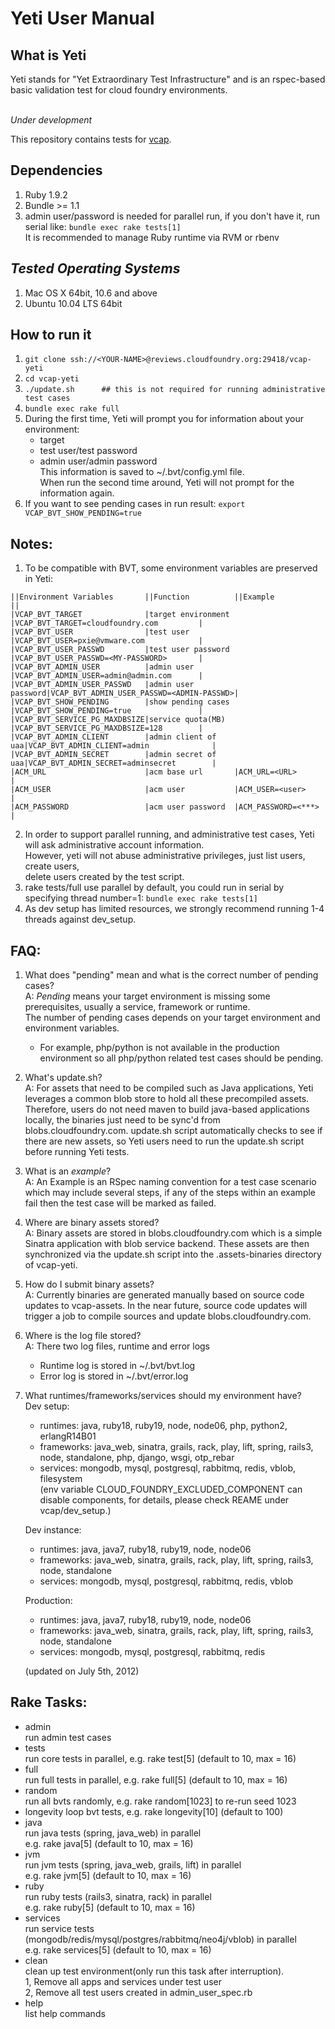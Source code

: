 Yeti User Manual
================

What is Yeti
------------

Yeti stands for "Yet Extraordinary Test Infrastructure" and is an rspec-based
basic validation test for cloud foundry environments.

<br>*Under development*

This repository contains tests for [vcap](https://github.com/cloudfoundry/vcap).

## Dependencies
1. Ruby 1.9.2
2. Bundle >= 1.1
3. admin user/password is needed for parallel run, if you don't have it, run serial like:
```bundle exec rake tests[1]```
<br>It is recommended to manage Ruby runtime via RVM or rbenv

## _Tested Operating Systems_
1. Mac OS X 64bit, 10.6 and above
2. Ubuntu 10.04 LTS 64bit

How to run it
-------------
1. ```git clone ssh://<YOUR-NAME>@reviews.cloudfoundry.org:29418/vcap-yeti```
2. ```cd vcap-yeti```
3. ```./update.sh      ## this is not required for running administrative test cases```
4. ```bundle exec rake full```
5. During the first time, Yeti will prompt you for information about your environment:
    - target
    - test user/test password
    - admin user/admin password
   <br>This information is saved to ~/.bvt/config.yml file.
   <br>When run the second time around, Yeti will not prompt for the information again.
6. If you want to see pending cases in run result: ```export VCAP_BVT_SHOW_PENDING=true```

Notes:
-----
1. To be compatible with BVT, some environment variables are preserved in Yeti:
```
||Environment Variables       ||Function          ||Example                                ||
|VCAP_BVT_TARGET              |target environment |VCAP_BVT_TARGET=cloudfoundry.com         |
|VCAP_BVT_USER                |test user          |VCAP_BVT_USER=pxie@vmware.com            |
|VCAP_BVT_USER_PASSWD         |test user password |VCAP_BVT_USER_PASSWD=<MY-PASSWORD>       |
|VCAP_BVT_ADMIN_USER          |admin user         |VCAP_BVT_ADMIN_USER=admin@admin.com      |
|VCAP_BVT_ADMIN_USER_PASSWD   |admin user password|VCAP_BVT_ADMIN_USER_PASSWD=<ADMIN-PASSWD>|
|VCAP_BVT_SHOW_PENDING        |show pending cases |VCAP_BVT_SHOW_PENDING=true               |
|VCAP_BVT_SERVICE_PG_MAXDBSIZE|service quota(MB)  |VCAP_BVT_SERVICE_PG_MAXDBSIZE=128        |
|VCAP_BVT_ADMIN_CLIENT        |admin client of uaa|VCAP_BVT_ADMIN_CLIENT=admin              |
|VCAP_BVT_ADMIN_SECRET        |admin secret of uaa|VCAP_BVT_ADMIN_SECRET=adminsecret        |
|ACM_URL                      |acm base url       |ACM_URL=<URL>                            |
|ACM_USER                     |acm user           |ACM_USER=<user>                          |
|ACM_PASSWORD                 |acm user password  |ACM_PASSWORD=<***>                       |
```

2. In order to support parallel running, and administrative test cases, Yeti will ask administrative
   account information.
   <br>However, yeti will not abuse administrative privileges, just list users, create users,
   <br>delete users created by the test script.
3. rake tests/full use parallel by default, you could run in serial by specifying thread number=1:
   ```bundle exec rake tests[1]```
4. As dev setup has limited resources, we strongly recommend running 1-4 threads against dev_setup.

FAQ:
----
1. What does "pending" mean and what is the correct number of pending cases?
   <br>A: *Pending* means your target environment is missing some prerequisites, usually a service,
       framework or runtime.
      <br>The number of pending cases depends on your target environment and environment variables.
      - For example, php/python is not available in the production environment so all php/python
      related test cases should be pending.

2. What's update.sh?
   <br>A: For assets that need to be compiled such as Java applications, Yeti leverages a common
      blob store to hold all these precompiled assets.  Therefore, users do not need maven to build
      java-based applications locally, the binaries just need to be sync'd from blobs.cloudfoundry.com.
      update.sh script automatically checks to see if there are new assets, so Yeti users need to
      run the update.sh script before running Yeti tests.

3. What is an _example_?
   <br>A: An Example is an RSpec naming convention for a test case scenario which may include several
   steps, if any of the steps within an example fail then the test case will be marked as failed.

4. Where are binary assets stored?
   <br>A: Binary assets are stored in blobs.cloudfoundry.com which is a simple Sinatra application
      with blob service backend.  These assets are then synchronized via the update.sh script into
      the .assets-binaries directory of vcap-yeti.

5. How do I submit binary assets?
   <br>A: Currently binaries are generated manually based on source code updates to vcap-assets.  In
   the near future, source code updates will trigger a job to compile sources and update
   blobs.cloudfoundry.com.

6. Where is the log file stored?
   <br>A: There two log files, runtime and error logs
      - Runtime log is stored in ~/.bvt/bvt.log
      - Error log is stored in ~/.bvt/error.log

7. What runtimes/frameworks/services should my environment have?
   <br>Dev setup:
   - runtimes: java, ruby18, ruby19, node, node06, php, python2, erlangR14B01
   - frameworks: java_web, sinatra, grails, rack, play, lift, spring, rails3, node, standalone, php,
   django, wsgi, otp_rebar
   - services: mongodb, mysql, postgresql, rabbitmq, redis, vblob, filesystem
   <br>(env variable CLOUD_FOUNDRY_EXCLUDED_COMPONENT can disable components, for details, please
   check REAME under vcap/dev_setup.)

   Dev instance:
   - runtimes: java, java7, ruby18, ruby19, node, node06
   - frameworks: java_web, sinatra, grails, rack, play, lift, spring, rails3, node, standalone
   - services: mongodb, mysql, postgresql, rabbitmq, redis, vblob

   Production:
   - runtimes: java, java7, ruby18, ruby19, node, node06
   - frameworks: java_web, sinatra, grails, rack, play, lift, spring, rails3, node, standalone
   - services: mongodb, mysql, postgresql, rabbitmq, redis

   (updated on July 5th, 2012)

Rake Tasks:
-----------
- admin
<br>run admin test cases
- tests
<br>run core tests in parallel, e.g. rake test\[5\] (default to 10, max = 16)
- full
<br>run full tests in parallel, e.g. rake full\[5\] (default to 10, max = 16)
- random
<br>run all bvts randomly, e.g. rake random\[1023\] to re-run seed 1023
- longevity loop bvt tests, e.g. rake longevity\[10\] (default to 100)
- java
<br>run java tests (spring, java_web) in parallel
<br>e.g. rake java\[5\] (default to 10, max = 16)
- jvm
<br>run jvm tests (spring, java_web, grails, lift) in parallel
<br>e.g. rake jvm\[5\] (default to 10, max = 16)
- ruby
<br>run ruby tests (rails3, sinatra, rack) in parallel
<br>e.g. rake ruby\[5\] (default to 10, max = 16)
- services
<br>run service tests (mongodb/redis/mysql/postgres/rabbitmq/neo4j/vblob) in parallel
<br>e.g. rake services\[5\] (default to 10, max = 16)
- clean
<br>clean up test environment(only run this task after interruption).
<br>1, Remove all apps and services under test user
<br>2, Remove all test users created in admin_user_spec.rb
- help
<br>list help commands

